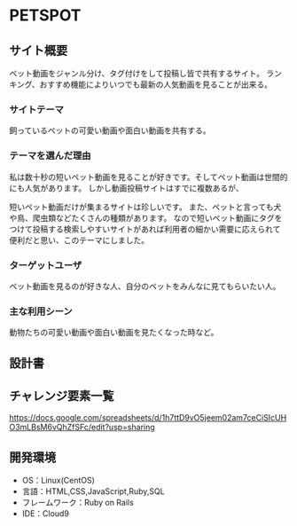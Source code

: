 # PETSPOT

## サイト概要

ペット動画をジャンル分け、タグ付けをして投稿し皆で共有するサイト。
ランキング、おすすめ機能によりいつでも最新の人気動画を見ることが出来る。

### サイトテーマ

飼っているペットの可愛い動画や面白い動画を共有する。

### テーマを選んだ理由

私は数十秒の短いペット動画を見ることが好きです。そしてペット動画は世間的にも人気があります。
しかし動画投稿サイトはすでに複数あるが、

短いペット動画だけが集まるサイトは珍しいです。
また、ペットと言っても犬や鳥、爬虫類などたくさんの種類があります。
なので短いペット動画にタグをつけて投稿する検索しやすいサイトがあれば利用者の細かい需要に応えられて
便利だと思い、このテーマにしました。

### ターゲットユーザ

ペット動画を見るのが好きな人、自分のペットをみんなに見てもらいたい人。

### 主な利用シーン

動物たちの可愛い動画や面白い動画を見たくなった時など。

## 設計書

## チャレンジ要素一覧
<https://docs.google.com/spreadsheets/d/1h7ttD9vO5jeem02am7ceCiSIcUHO3mLBsM6vQhZfSFc/edit?usp=sharing>

## 開発環境
- OS：Linux(CentOS)
- 言語：HTML,CSS,JavaScript,Ruby,SQL
- フレームワーク：Ruby on Rails
- IDE：Cloud9